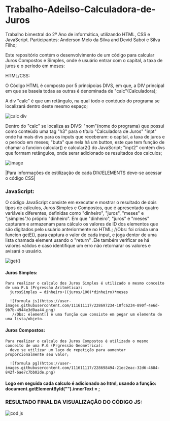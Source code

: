 # Trabalho-Adeilso-Calculadora-de-Juros

Trabalho bimestral do 2º Ano de informática, utilizando HTML, CSS e JavaScript.
Participantes: Anderson Melo da Silva and Devid Saboi e Silva Filho;

Este repositório contém o desenvolvimento de um código para calcular Juros Compostos e Simples, onde é usuário entrar com o capital, a taxa de juros e o
período em meses:

HTML/CSS:

O Código HTML é composto por 5 principoias DIVS, em que, a DIV principal em que se baseia todas as outras é denominada de "calc"(Calculadora);

A div "calc" é que um retângulo, na qual todo o contéudo do programa se localizará dentro deste mesmo espaço;

![calc div](https://user-images.githubusercontent.com/111611117/228699492-a10bf54a-1b16-443e-a816-57c025232234.png)

Dentro do "calc" se localiza as DIVS:
  "nom"(nome do programa) que possui como conteúdo uma tag "h3" para o título "Calculadora de Juros"
  "inpt" onde há mais divs para os inputs que receberam: o capital, a taxa de juros e o período em meses;
  "buta" que nela há um button, este que tem função de chamar a funcion calcular() e calcular2() do JavaScript;
  "inpt2" contém divs que formam retângulos, onde serar adicionado os resultados dos calculos;
  
 ![image](https://user-images.githubusercontent.com/111611117/228694339-83eebe05-e44a-471a-8c40-499e56f8f516.png)
  
  |Para informações de estilização de cada DIV/ELEMENTS deve-se acessar o código CSS|
  
<h3>JavaScript:</h3>
  
  O código JavaScript consiste em executar e mostrar o resultado de dois tipos de cálculos, Juros Simples e Compostos, que é apresentado quatro variáveis diferentes, definidas como "dinheiro", "juros", "meses" e "jsimples"/o próprio "dinheiro". Em que "dinheiro", "juros" e "meses" capturam e armazenam para cálculo os valores de ID dos elementos que são digitados pelo usuário anteriormente no HTML;
  //Obs: foi criada uma funcion getE(), para captura o valor de cada input, e joga dentor de uma lista chamada element usando o "return" .Ele também verificar se há valores válidos e caso identifique um erro não retornarar os valores e avisará o usuário.
  
 ![get()](https://user-images.githubusercontent.com/111611117/228696104-296ca1c7-9971-4814-8d35-f4cb8845235b.png)
  
  <h4>Juros Simples:</h4>
    
    Para realizar o calculo dos Juros Simples é utilizado o mesmo conceito de uma P.A (Prgressão Aritmética):
      jurosSimples = dinheiro+((juros/100)*dinheiro)*meses
  
      ![formula js](https://user-images.githubusercontent.com/111611117/228697234-10fc6234-890f-4e6d-9b7b-4944e3d0aa44.png)
       //Obs: element[] é uma função que consiste em pegar um elemento de uma lista/objeto.
  <h4>Juros Compostos:</h4>
    
    Para realizar o calculo dos Juros Compostos é utilizado o mesmo conceito de uma P.G (Prgressão Geométrica):
      deve se utilizar um laço de repetição para aumentar proporcionalmente seu valor;
  
      ![formula pg](https://user-images.githubusercontent.com/111611117/228698494-21ec2eac-32d6-4684-842f-6ae7c7bb02de.png)
  
  <h4>Logo em seguida cada calculo é adicionado ao html, usando a função: document.getElementById("").innerText = ;</h4>
  
  <h3>RESULTADO FINAL DA VISUALIZAÇÃO DO CÓDIGO JS:</h3>
  
  ![cod js](https://user-images.githubusercontent.com/111611117/228698964-f845f62e-0fee-4a8f-ae72-29c77e63c257.png)
